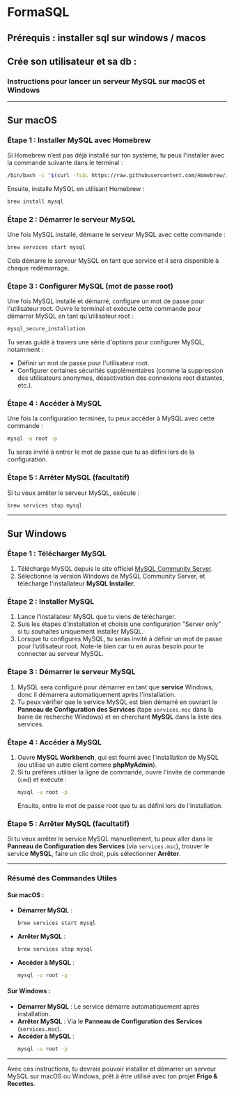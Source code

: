 # FormaSQL

## Prérequis : installer sql sur windows / macos
## Crée son utilisateur et sa db :

### Instructions pour lancer un serveur MySQL sur macOS et Windows

---

## **Sur macOS**

### **Étape 1 : Installer MySQL avec Homebrew**

Si Homebrew n’est pas déjà installé sur ton système, tu peux l’installer avec la commande suivante dans le terminal :
```bash
/bin/bash -c "$(curl -fsSL https://raw.githubusercontent.com/Homebrew/install/HEAD/install.sh)"
```

Ensuite, installe MySQL en utilisant Homebrew :
```bash
brew install mysql
```

### **Étape 2 : Démarrer le serveur MySQL**

Une fois MySQL installé, démarre le serveur MySQL avec cette commande :
```bash
brew services start mysql
```

Cela démarre le serveur MySQL en tant que service et il sera disponible à chaque redémarrage.

### **Étape 3 : Configurer MySQL (mot de passe root)**

Une fois MySQL installé et démarré, configure un mot de passe pour l'utilisateur root. Ouvre le terminal et exécute cette commande pour démarrer MySQL en tant qu’utilisateur root :
```bash
mysql_secure_installation
```

Tu seras guidé à travers une série d'options pour configurer MySQL, notamment :
- Définir un mot de passe pour l'utilisateur root.
- Configurer certaines sécurités supplémentaires (comme la suppression des utilisateurs anonymes, désactivation des connexions root distantes, etc.).

### **Étape 4 : Accéder à MySQL**

Une fois la configuration terminée, tu peux accéder à MySQL avec cette commande :
```bash
mysql -u root -p
```

Tu seras invité à entrer le mot de passe que tu as défini lors de la configuration.

### **Étape 5 : Arrêter MySQL (facultatif)**

Si tu veux arrêter le serveur MySQL, exécute :
```bash
brew services stop mysql
```

---

## **Sur Windows**

### **Étape 1 : Télécharger MySQL**

1. Télécharge MySQL depuis le site officiel [MySQL Community Server](https://dev.mysql.com/downloads/mysql/).
2. Sélectionne la version Windows de MySQL Community Server, et télécharge l'installateur **MySQL Installer**.

### **Étape 2 : Installer MySQL**

1. Lance l’installateur MySQL que tu viens de télécharger.
2. Suis les étapes d'installation et choisis une configuration "Server only" si tu souhaites uniquement installer MySQL.
3. Lorsque tu configures MySQL, tu seras invité à définir un mot de passe pour l’utilisateur root. Note-le bien car tu en auras besoin pour te connecter au serveur MySQL.

### **Étape 3 : Démarrer le serveur MySQL**

1. MySQL sera configuré pour démarrer en tant que **service** Windows, donc il démarrera automatiquement après l'installation.
2. Tu peux vérifier que le service MySQL est bien démarré en ouvrant le **Panneau de Configuration des Services** (tape `services.msc` dans la barre de recherche Windows) et en cherchant **MySQL** dans la liste des services.

### **Étape 4 : Accéder à MySQL**

1. Ouvre **MySQL Workbench**, qui est fourni avec l'installation de MySQL (ou utilise un autre client comme **phpMyAdmin**).
2. Si tu préfères utiliser la ligne de commande, ouvre l'invite de commande (`cmd`) et exécute :
   ```bash
   mysql -u root -p
   ```
   Ensuite, entre le mot de passe root que tu as défini lors de l'installation.

### **Étape 5 : Arrêter MySQL (facultatif)**

Si tu veux arrêter le service MySQL manuellement, tu peux aller dans le **Panneau de Configuration des Services** (via `services.msc`), trouver le service **MySQL**, faire un clic droit, puis sélectionner **Arrêter**.

---

### **Résumé des Commandes Utiles**

#### **Sur macOS :**
- **Démarrer MySQL** : 
  ```bash
  brew services start mysql
  ```
- **Arrêter MySQL** : 
  ```bash
  brew services stop mysql
  ```
- **Accéder à MySQL** :
  ```bash
  mysql -u root -p
  ```

#### **Sur Windows :**
- **Démarrer MySQL** : Le service démarre automatiquement après installation.
- **Arrêter MySQL** : Via le **Panneau de Configuration des Services** (`services.msc`).
- **Accéder à MySQL** :
  ```bash
  mysql -u root -p
  ```

---

Avec ces instructions, tu devrais pouvoir installer et démarrer un serveur MySQL sur macOS ou Windows, prêt à être utilisé avec ton projet **Frigo & Recettes**.